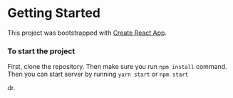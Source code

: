 # Getting Started 

This project was bootstrapped with [Create React App](https://github.com/facebook/create-react-app).

### To start the project 

First, clone the repository. Then make sure you run `npm install` command. Then you can start server by running `yarn start` or `npm start`

dr.
